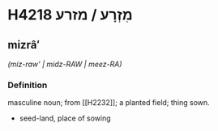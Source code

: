 # H4218 מִזְרָע / מזרע

## mizrâʻ

_(miz-raw' | midz-RAW | meez-RA)_

### Definition

masculine noun; from [[H2232]]; a planted field; thing sown.

- seed-land, place of sowing

